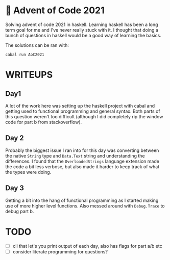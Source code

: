 
# 🎄 Advent of Code 2021

Solving advent of code 2021 in haskell. Learning haskell has been a long term goal for me and I've never really stuck with it. I thought that doing a bunch of questions in haskell would be a good way of learning the basics.

The solutions can be ran with:
```
cabal run AoC2021
```

# WRITEUPS

## Day1

A lot of the work here was setting up the haskell project with cabal and getting used to functional programming and general syntax. Both parts of this question weren't too difficult (although I did completely rip the window code for part b from stackoverflow).

## Day 2

Probably the biggest issue I ran into for this day was converting between the native `String` type and `Data.Text` string and understanding the differences. I found that the `OverloadedStrings` language extension made the code a bit less verbose, but also made it harder to keep track of what the types were doing.

## Day 3

Getting a bit into the hang of functional programming as I started making use of more higher level functions. Also messed around with `Debug.Trace` to debug part b.

# TODO
- [ ] cli that let's you print output of each day, also has flags for part a/b etc
- [ ] consider literate programming for questions?
